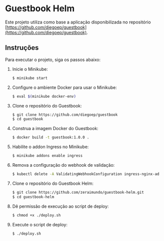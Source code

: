 # Guestbook Helm

Este projeto utiliza como base a aplicação disponibilizada no repositório [https://github.com/diegoep/guestbook](https://github.com/diegoep/guestbook).

## Instruções

Para executar o projeto, siga os passos abaixo:

1. Inicie o Minikube:
    ```bash
    $ minikube start
    ```

2. Configure o ambiente Docker para usar o Minikube:
    ```bash
    $ eval $(minikube docker-env)
    ```

3. Clone o repositório do Guestbook:
    ```bash
    $ git clone https://github.com/diegoep/guestbook
    $ cd guestbook
    ```

4. Construa a imagem Docker do Guestbook:
    ```bash
    $ docker build -t guestbook:1.0.0 .
    ```

5. Habilite o addon Ingress no Minikube:
    ```bash
    $ minikube addons enable ingress
    ```

6. Remova a configuração do webhook de validação:
    ```bash
    $ kubectl delete -A ValidatingWebhookConfiguration ingress-nginx-admission
    ```

7. Clone o repositório do Guestbook Helm:
    ```bash
    $ git clone https://github.com/zeraimundo/guestbook-helm.git
    $ cd guestbook-helm
    ```

8. Dê permissão de execução ao script de deploy:
    ```bash
    $ chmod +x ./deploy.sh
    ```

9. Execute o script de deploy:
    ```bash
    $ ./deploy.sh
    ```

